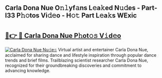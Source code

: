 ## Carla Dona Nue O𝚗𝚕yf𝚊ns L𝚎a𝚔ed N𝚞𝚍es - Part-l33 P𝚑𝚘tos Vi𝚍𝚎o - H𝚘𝚝 Part L𝚎a𝚔s WExic

# <h2><a href="http://kf9zea.oniu.top/?m=Carla+Dona+Nue">🔗👉 🔴 Carla Dona Nue P𝚑ot𝚘𝚜 V𝚒d𝚎o</a></h2>

[![Carla Dona Nue Nu𝚍e𝚜](https://i.imgur.com/0qMVB7G.gif)](http://kf9zea.oniu.top/?m=Carla+Dona+Nue)
Virtual artist and entertainer Carla Dona Nue, acclaimed for sharing dance and lifestyle inspiration through popular dance trends and brief films. Trailblazing scientist researcher Carla Dona Nue, recognized for their groundbreaking discoveries and commitment to advancing knowledge.  

